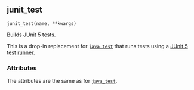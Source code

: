 ## junit_test

```Starlark
junit_test(name, **kwargs)
```

Builds JUnit 5 tests.

This is a drop-in replacement for [`java_test`](https://bazel.build/reference/be/java#java_test) that runs tests using a [JUnit 5 test runner](/tools/test-runner/README.md).

### Attributes

The attributes are the same as for [`java_test`](https://bazel.build/reference/be/java#java_test).
